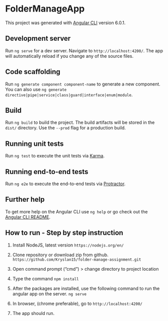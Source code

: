 # FolderManageApp

This project was generated with [Angular CLI](https://github.com/angular/angular-cli) version 6.0.1.

## Development server

Run `ng serve` for a dev server. Navigate to `http://localhost:4200/`. The app will automatically reload if you change any of the source files.

## Code scaffolding

Run `ng generate component component-name` to generate a new component. You can also use `ng generate directive|pipe|service|class|guard|interface|enum|module`.

## Build

Run `ng build` to build the project. The build artifacts will be stored in the `dist/` directory. Use the `--prod` flag for a production build.

## Running unit tests

Run `ng test` to execute the unit tests via [Karma](https://karma-runner.github.io).

## Running end-to-end tests

Run `ng e2e` to execute the end-to-end tests via [Protractor](http://www.protractortest.org/).

## Further help

To get more help on the Angular CLI use `ng help` or go check out the [Angular CLI README](https://github.com/angular/angular-cli/blob/master/README.md).


## How to run - Step by step instruction

1. Install NodeJS, latest version
	`https://nodejs.org/en/`

2. Clone repository or download zip from github.
	`https://github.com/Kryslan15/folder-manage-assignment.git`

3. Open command prompt (“cmd”)  > change directory to project location

4. Type the command
	`npm install`

5. After the packages are installed, use the following command to run the angular app on the server.
	`ng serve`

6. In browser, (chrome preferable), go to
	`http://localhost:4200/`

7. The app should run.
